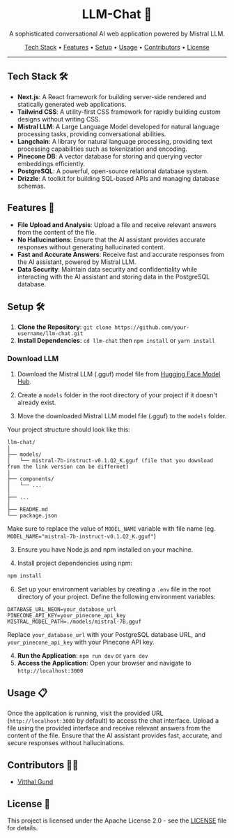 <h1 align="center">LLM-Chat 🤖</h1>

<p align="center">
  A sophisticated conversational AI web application powered by Mistral LLM.
</p>

<p align="center">
  <a href="#tech-stack">Tech Stack</a> •
  <a href="#features">Features</a> •
  <a href="#setup">Setup</a> •
  <a href="#usage">Usage</a> •
  <a href="#contributors">Contributors</a> •
  <a href="#license">License</a>
</p>

---

## Tech Stack 🛠️

- **Next.js**: A React framework for building server-side rendered and statically generated web applications.
- **Tailwind CSS**: A utility-first CSS framework for rapidly building custom designs without writing CSS.
- **Mistral LLM**: A Large Language Model developed for natural language processing tasks, providing conversational abilities.
- **Langchain**: A library for natural language processing, providing text processing capabilities such as tokenization and encoding.
- **Pinecone DB**: A vector database for storing and querying vector embeddings efficiently.
- **PostgreSQL**: A powerful, open-source relational database system.
- **Drizzle**: A toolkit for building SQL-based APIs and managing database schemas.

## Features 🚀

- **File Upload and Analysis**: Upload a file and receive relevant answers from the content of the file.
- **No Hallucinations**: Ensure that the AI assistant provides accurate responses without generating hallucinated content.
- **Fast and Accurate Answers**: Receive fast and accurate responses from the AI assistant, powered by Mistral LLM.
- **Data Security**: Maintain data security and confidentiality while interacting with the AI assistant and storing data in the PostgreSQL database.

## Setup 🛠️

1. **Clone the Repository**: `git clone https://github.com/your-username/llm-chat.git`
2. **Install Dependencies**: `cd llm-chat` then `npm install` or `yarn install`

### Download LLM

1. Download the Mistral LLM (.gguf) model file from [Hugging Face Model Hub](https://huggingface.co/TheBloke/Mistral-7B-Instruct-v0.1-GGUF/tree/main).
   
2. Create a `models` folder in the root directory of your project if it doesn't already exist.

3. Move the downloaded Mistral LLM model file (.gguf) to the `models` folder.

Your project structure should look like this:

```
llm-chat/
│
├── models/
│   └── mistral-7b-instruct-v0.1.Q2_K.gguf (file that you download from the link version can be differnet)
│
├── components/
│   └── ...
│
├── ...
│
├── README.md
└── package.json
```
Make sure to replace the value of `MODEL_NAME` variable with file name (eg. `MODEL_NAME="mistral-7b-instruct-v0.1.Q2_K.gguf"`)

3. Ensure you have Node.js and npm installed on your machine.

4. Install project dependencies using npm:

```bash
npm install
```

6. Set up your environment variables by creating a `.env` file in the root directory of your project. Define the following environment variables:

```env
DATABASE_URL_NEON=your_database_url
PINECONE_API_KEY=your_pinecone_api_key
MISTRAL_MODEL_PATH=./models/mistral-7B.gguf
```

Replace `your_database_url` with your PostgreSQL database URL, and `your_pinecone_api_key` with your Pinecone API key.

4. **Run the Application**: `npm run dev` or `yarn dev`
5. **Access the Application**: Open your browser and navigate to `http://localhost:3000`

## Usage 📋

Once the application is running, visit the provided URL (`http://localhost:3000` by default) to access the chat interface. Upload a file using the provided interface and receive relevant answers from the content of the file. Ensure that the AI assistant provides fast, accurate, and secure responses without hallucinations.

## Contributors 👨‍💻

- [Vitthal Gund](https://github.com/VitthalGund)

## License 📝

This project is licensed under the Apache License 2.0 - see the [LICENSE](LICENSE) file for details.
